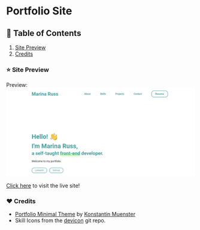 # Portfolio Site

## :book: Table of Contents

1. [Site Preview](#preview)
2. [Credits](#credits)

### :star: Site Preview <a name="preview"></a>

Preview:
![Screenshot showing top section of website](content/images/portfolio-screenshot.png)

[Click here](marinaruss.dev) to visit the live site!

### :heart: Credits <a name="credits"></a>

- [Portfolio Minimal Theme](https://github.com/konstantinmuenster/gatsby-theme-portfolio-minimal) by [ Konstantin Muenster](https://konstantin.digital/)
- Skill Icons from the [devicon](https://github.com/devicons/devicon/tree/master) git repo.
